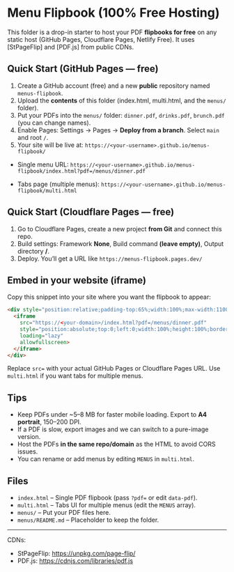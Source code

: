  
# Menu Flipbook (100% Free Hosting)

This folder is a drop-in starter to host your PDF **flipbooks for free** on any static host (GitHub Pages, Cloudflare Pages, Netlify Free).
It uses [StPageFlip] and [PDF.js] from public CDNs.

## Quick Start (GitHub Pages — free)
1. Create a GitHub account (free) and a new **public** repository named `menus-flipbook`.
2. Upload the **contents** of this folder (index.html, multi.html, and the `menus/` folder).
3. Put your PDFs into the `menus/` folder: `dinner.pdf`, `drinks.pdf`, `brunch.pdf` (you can change names).
4. Enable Pages: Settings → Pages → **Deploy from a branch**. Select `main` and root `/`.
5. Your site will be live at: `https://<your-username>.github.io/menus-flipbook/`

- Single menu URL:
  `https://<your-username>.github.io/menus-flipbook/index.html?pdf=/menus/dinner.pdf`

- Tabs page (multiple menus):
  `https://<your-username>.github.io/menus-flipbook/multi.html`

## Quick Start (Cloudflare Pages — free)
1. Go to Cloudflare Pages, create a new project **from Git** and connect this repo.
2. Build settings: Framework **None**, Build command **(leave empty)**, Output directory **/**.
3. Deploy. You’ll get a URL like `https://menus-flipbook.pages.dev/`

## Embed in your website (iframe)
Copy this snippet into your site where you want the flipbook to appear:
```html
<div style="position:relative;padding-top:65%;width:100%;max-width:1100px;margin:auto;">
  <iframe
    src="https://<your-domain>/index.html?pdf=/menus/dinner.pdf"
    style="position:absolute;top:0;left:0;width:100%;height:100%;border:0;"
    loading="lazy"
    allowfullscreen>
  </iframe>
</div>
```
Replace `src=` with your actual GitHub Pages or Cloudflare Pages URL. Use `multi.html` if you want tabs for multiple menus.

## Tips
- Keep PDFs under ~5–8 MB for faster mobile loading. Export to **A4 portrait**, 150–200 DPI.
- If a PDF is slow, export images and we can switch to a pure-image version.
- Host the PDFs **in the same repo/domain** as the HTML to avoid CORS issues.
- You can rename or add menus by editing `MENUS` in `multi.html`.

## Files
- `index.html` – Single PDF flipbook (pass `?pdf=` or edit `data-pdf`). 
- `multi.html` – Tabs UI for multiple menus (edit the `MENUS` array).
- `menus/` – Put your PDF files here.
- `menus/README.md` – Placeholder to keep the folder.

---
CDNs:
- StPageFlip: https://unpkg.com/page-flip/
- PDF.js: https://cdnjs.com/libraries/pdf.js
